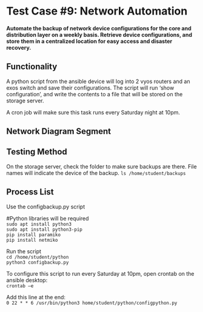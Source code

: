# Test Case #9: Network Automation 

#### Automate the backup of network device configurations for the core and distribution layer on a weekly basis. Retrieve device configurations, and store them in a centralized location for easy access and disaster recovery.


## Functionality
A python script from the ansible device will log into 2 vyos routers and an exos switch and save their configurations. The script will run ‘show configuration’, and write the contents to a file that will be stored on the storage server. 

A cron job will make sure this task runs every Saturday night at 10pm.

## Network Diagram Segment

## Testing Method
On the storage server, check the folder to make sure backups are there. File names will indicate the device of the backup.
`ls /home/student/backups`

## Process List
Use the configbackup.py script  

#Python libraries will be required  
`sudo apt install python3`  
`sudo apt install python3-pip`  
`pip install paramiko`  
`pip install netmiko`  


Run the script  
`cd /home/student/python`  
`python3 configbackup.py`  



To configure this script to run every Saturday at 10pm, open crontab on the ansible desktop:  
`crontab –e`  

Add this line at the end:  
`0 22 * * 6 /usr/bin/python3 home/student/python/configpython.py`

